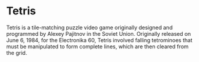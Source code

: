 # Tetris
Tetris is a tile-matching puzzle video game originally designed and programmed by Alexey Pajitnov in the Soviet Union. 
Originally released on June 6, 1984, for the Electronika 60, Tetris involved falling tetrominoes that must be manipulated to form complete lines, which are then cleared from the grid.
